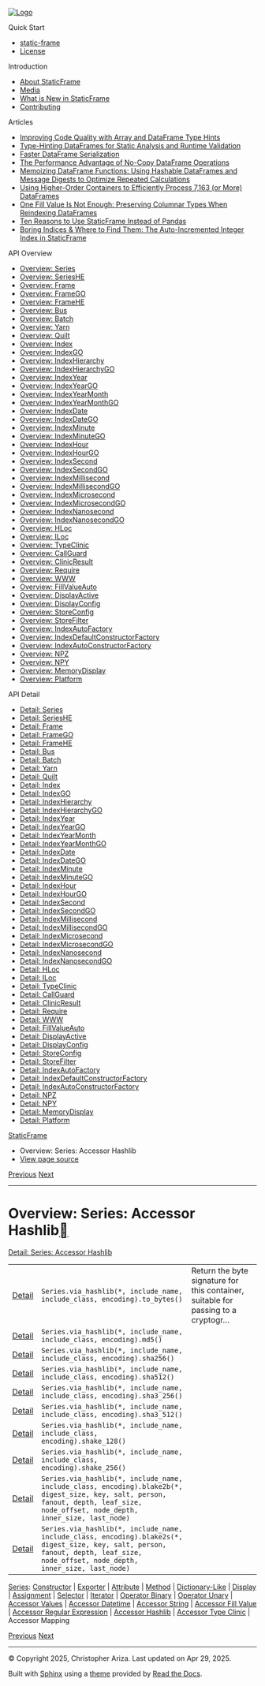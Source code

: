 [![Logo](../_static/sf-logo-web_icon-small.png)](../index.html)

Quick Start

* [static-frame](../readme.html)
* [License](../license.html)

Introduction

* [About StaticFrame](../intro.html)
* [Media](../intro.html#media)
* [What is New in StaticFrame](../new.html)
* [Contributing](../contributing.html)

Articles

* [Improving Code Quality with Array and DataFrame Type Hints](../articles/guard.html)
* [Type-Hinting DataFrames for Static Analysis and Runtime Validation](../articles/ftyping.html)
* [Faster DataFrame Serialization](../articles/serialize.html)
* [The Performance Advantage of No-Copy DataFrame Operations](../articles/no_copy.html)
* [Memoizing DataFrame Functions: Using Hashable DataFrames and Message Digests to Optimize Repeated Calculations](../articles/hash.html)
* [Using Higher-Order Containers to Efficiently Process 7,163 (or More) DataFrames](../articles/uhoc.html)
* [One Fill Value Is Not Enough: Preserving Columnar Types When Reindexing DataFrames](../articles/fill_value.html)
* [Ten Reasons to Use StaticFrame Instead of Pandas](../articles/upgrade.html)
* [Boring Indices & Where to Find Them: The Auto-Incremented Integer Index in StaticFrame](../articles/aiii.html)

API Overview

* [Overview: Series](series.html)
* [Overview: SeriesHE](series_he.html)
* [Overview: Frame](frame.html)
* [Overview: FrameGO](frame_go.html)
* [Overview: FrameHE](frame_he.html)
* [Overview: Bus](bus.html)
* [Overview: Batch](batch.html)
* [Overview: Yarn](yarn.html)
* [Overview: Quilt](quilt.html)
* [Overview: Index](index.html)
* [Overview: IndexGO](index_go.html)
* [Overview: IndexHierarchy](index_hierarchy.html)
* [Overview: IndexHierarchyGO](index_hierarchy_go.html)
* [Overview: IndexYear](index_year.html)
* [Overview: IndexYearGO](index_year_go.html)
* [Overview: IndexYearMonth](index_year_month.html)
* [Overview: IndexYearMonthGO](index_year_month_go.html)
* [Overview: IndexDate](index_date.html)
* [Overview: IndexDateGO](index_date_go.html)
* [Overview: IndexMinute](index_minute.html)
* [Overview: IndexMinuteGO](index_minute_go.html)
* [Overview: IndexHour](index_hour.html)
* [Overview: IndexHourGO](index_hour_go.html)
* [Overview: IndexSecond](index_second.html)
* [Overview: IndexSecondGO](index_second_go.html)
* [Overview: IndexMillisecond](index_millisecond.html)
* [Overview: IndexMillisecondGO](index_millisecond_go.html)
* [Overview: IndexMicrosecond](index_microsecond.html)
* [Overview: IndexMicrosecondGO](index_microsecond_go.html)
* [Overview: IndexNanosecond](index_nanosecond.html)
* [Overview: IndexNanosecondGO](index_nanosecond_go.html)
* [Overview: HLoc](hloc.html)
* [Overview: ILoc](iloc.html)
* [Overview: TypeClinic](type_clinic.html)
* [Overview: CallGuard](call_guard.html)
* [Overview: ClinicResult](clinic_result.html)
* [Overview: Require](require.html)
* [Overview: WWW](www.html)
* [Overview: FillValueAuto](fill_value_auto.html)
* [Overview: DisplayActive](display_active.html)
* [Overview: DisplayConfig](display_config.html)
* [Overview: StoreConfig](store_config.html)
* [Overview: StoreFilter](store_filter.html)
* [Overview: IndexAutoFactory](index_auto_factory.html)
* [Overview: IndexDefaultConstructorFactory](index_default_constructor_factory.html)
* [Overview: IndexAutoConstructorFactory](index_auto_constructor_factory.html)
* [Overview: NPZ](npz.html)
* [Overview: NPY](npy.html)
* [Overview: MemoryDisplay](memory_display.html)
* [Overview: Platform](platform.html)

API Detail

* [Detail: Series](../api_detail/series.html)
* [Detail: SeriesHE](../api_detail/series_he.html)
* [Detail: Frame](../api_detail/frame.html)
* [Detail: FrameGO](../api_detail/frame_go.html)
* [Detail: FrameHE](../api_detail/frame_he.html)
* [Detail: Bus](../api_detail/bus.html)
* [Detail: Batch](../api_detail/batch.html)
* [Detail: Yarn](../api_detail/yarn.html)
* [Detail: Quilt](../api_detail/quilt.html)
* [Detail: Index](../api_detail/index.html)
* [Detail: IndexGO](../api_detail/index_go.html)
* [Detail: IndexHierarchy](../api_detail/index_hierarchy.html)
* [Detail: IndexHierarchyGO](../api_detail/index_hierarchy_go.html)
* [Detail: IndexYear](../api_detail/index_year.html)
* [Detail: IndexYearGO](../api_detail/index_year_go.html)
* [Detail: IndexYearMonth](../api_detail/index_year_month.html)
* [Detail: IndexYearMonthGO](../api_detail/index_year_month_go.html)
* [Detail: IndexDate](../api_detail/index_date.html)
* [Detail: IndexDateGO](../api_detail/index_date_go.html)
* [Detail: IndexMinute](../api_detail/index_minute.html)
* [Detail: IndexMinuteGO](../api_detail/index_minute_go.html)
* [Detail: IndexHour](../api_detail/index_hour.html)
* [Detail: IndexHourGO](../api_detail/index_hour_go.html)
* [Detail: IndexSecond](../api_detail/index_second.html)
* [Detail: IndexSecondGO](../api_detail/index_second_go.html)
* [Detail: IndexMillisecond](../api_detail/index_millisecond.html)
* [Detail: IndexMillisecondGO](../api_detail/index_millisecond_go.html)
* [Detail: IndexMicrosecond](../api_detail/index_microsecond.html)
* [Detail: IndexMicrosecondGO](../api_detail/index_microsecond_go.html)
* [Detail: IndexNanosecond](../api_detail/index_nanosecond.html)
* [Detail: IndexNanosecondGO](../api_detail/index_nanosecond_go.html)
* [Detail: HLoc](../api_detail/hloc.html)
* [Detail: ILoc](../api_detail/iloc.html)
* [Detail: TypeClinic](../api_detail/type_clinic.html)
* [Detail: CallGuard](../api_detail/call_guard.html)
* [Detail: ClinicResult](../api_detail/clinic_result.html)
* [Detail: Require](../api_detail/require.html)
* [Detail: WWW](../api_detail/www.html)
* [Detail: FillValueAuto](../api_detail/fill_value_auto.html)
* [Detail: DisplayActive](../api_detail/display_active.html)
* [Detail: DisplayConfig](../api_detail/display_config.html)
* [Detail: StoreConfig](../api_detail/store_config.html)
* [Detail: StoreFilter](../api_detail/store_filter.html)
* [Detail: IndexAutoFactory](../api_detail/index_auto_factory.html)
* [Detail: IndexDefaultConstructorFactory](../api_detail/index_default_constructor_factory.html)
* [Detail: IndexAutoConstructorFactory](../api_detail/index_auto_constructor_factory.html)
* [Detail: NPZ](../api_detail/npz.html)
* [Detail: NPY](../api_detail/npy.html)
* [Detail: MemoryDisplay](../api_detail/memory_display.html)
* [Detail: Platform](../api_detail/platform.html)

[StaticFrame](../index.html)

* Overview: Series: Accessor Hashlib
* [View page source](../_sources/api_overview/series-accessor_hashlib.rst.txt)

[Previous](series-accessor_regular_expression.html "Overview: Series: Accessor Regular Expression")
[Next](series-accessor_type_clinic.html "Overview: Series: Accessor Type Clinic")

---

# Overview: Series: Accessor Hashlib[](#overview-series-accessor-hashlib "Link to this heading")

[Detail: Series: Accessor Hashlib](../api_detail/series-accessor_hashlib.html#api-detail-series-accessor-hashlib)

|  |  |  |
| --- | --- | --- |
| [Detail](../api_detail/series-accessor_hashlib.html#api-sig-series-via-hashlib-to-bytes) | `Series.via_hashlib(*, include_name, include_class, encoding).to_bytes()` | Return the byte signature for this container, suitable for passing to a cryptogr… |
| [Detail](../api_detail/series-accessor_hashlib.html#api-sig-series-via-hashlib-md5) | `Series.via_hashlib(*, include_name, include_class, encoding).md5()` |  |
| [Detail](../api_detail/series-accessor_hashlib.html#api-sig-series-via-hashlib-sha256) | `Series.via_hashlib(*, include_name, include_class, encoding).sha256()` |  |
| [Detail](../api_detail/series-accessor_hashlib.html#api-sig-series-via-hashlib-sha512) | `Series.via_hashlib(*, include_name, include_class, encoding).sha512()` |  |
| [Detail](../api_detail/series-accessor_hashlib.html#api-sig-series-via-hashlib-sha3-256) | `Series.via_hashlib(*, include_name, include_class, encoding).sha3_256()` |  |
| [Detail](../api_detail/series-accessor_hashlib.html#api-sig-series-via-hashlib-sha3-512) | `Series.via_hashlib(*, include_name, include_class, encoding).sha3_512()` |  |
| [Detail](../api_detail/series-accessor_hashlib.html#api-sig-series-via-hashlib-shake-128) | `Series.via_hashlib(*, include_name, include_class, encoding).shake_128()` |  |
| [Detail](../api_detail/series-accessor_hashlib.html#api-sig-series-via-hashlib-shake-256) | `Series.via_hashlib(*, include_name, include_class, encoding).shake_256()` |  |
| [Detail](../api_detail/series-accessor_hashlib.html#api-sig-series-via-hashlib-blake2b) | `Series.via_hashlib(*, include_name, include_class, encoding).blake2b(*, digest_size, key, salt, person, fanout, depth, leaf_size, node_offset, node_depth, inner_size, last_node)` |  |
| [Detail](../api_detail/series-accessor_hashlib.html#api-sig-series-via-hashlib-blake2s) | `Series.via_hashlib(*, include_name, include_class, encoding).blake2s(*, digest_size, key, salt, person, fanout, depth, leaf_size, node_offset, node_depth, inner_size, last_node)` |  |

[Series](series.html#api-overview-series): [Constructor](series-constructor.html#api-overview-series-constructor) | [Exporter](series-exporter.html#api-overview-series-exporter) | [Attribute](series-attribute.html#api-overview-series-attribute) | [Method](series-method.html#api-overview-series-method) | [Dictionary-Like](series-dictionary_like.html#api-overview-series-dictionary-like) | [Display](series-display.html#api-overview-series-display) | [Assignment](series-assignment.html#api-overview-series-assignment) | [Selector](series-selector.html#api-overview-series-selector) | [Iterator](series-iterator.html#api-overview-series-iterator) | [Operator Binary](series-operator_binary.html#api-overview-series-operator-binary) | [Operator Unary](series-operator_unary.html#api-overview-series-operator-unary) | [Accessor Values](series-accessor_values.html#api-overview-series-accessor-values) | [Accessor Datetime](series-accessor_datetime.html#api-overview-series-accessor-datetime) | [Accessor String](series-accessor_string.html#api-overview-series-accessor-string) | [Accessor Fill Value](series-accessor_fill_value.html#api-overview-series-accessor-fill-value) | [Accessor Regular Expression](series-accessor_regular_expression.html#api-overview-series-accessor-regular-expression) | [Accessor Hashlib](#api-overview-series-accessor-hashlib) | [Accessor Type Clinic](series-accessor_type_clinic.html#api-overview-series-accessor-type-clinic) | Accessor Mapping

[Previous](series-accessor_regular_expression.html "Overview: Series: Accessor Regular Expression")
[Next](series-accessor_type_clinic.html "Overview: Series: Accessor Type Clinic")

---

© Copyright 2025, Christopher Ariza.
Last updated on Apr 29, 2025.

Built with [Sphinx](https://www.sphinx-doc.org/) using a
[theme](https://github.com/readthedocs/sphinx_rtd_theme)
provided by [Read the Docs](https://readthedocs.org).